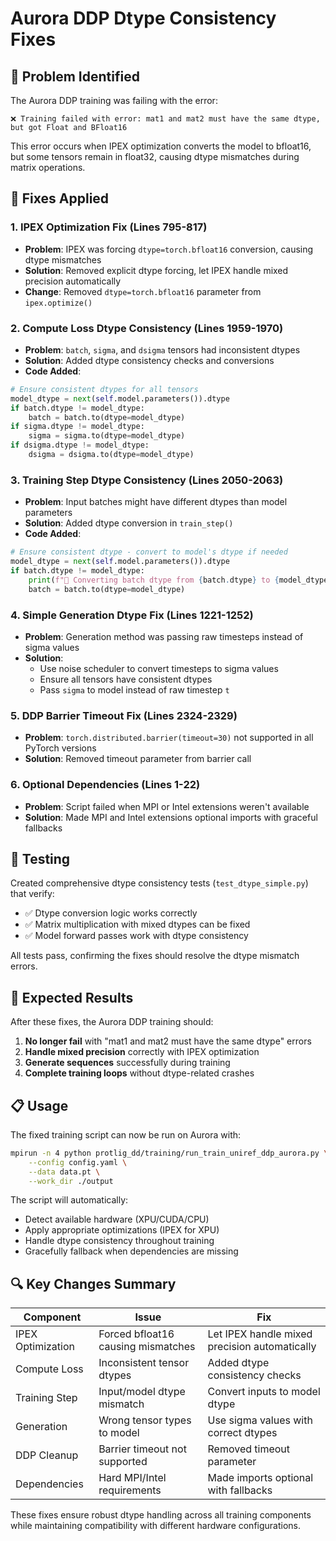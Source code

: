 # Aurora DDP Dtype Consistency Fixes

## 🐛 **Problem Identified**

The Aurora DDP training was failing with the error:
```
❌ Training failed with error: mat1 and mat2 must have the same dtype, but got Float and BFloat16
```

This error occurs when IPEX optimization converts the model to bfloat16, but some tensors remain in float32, causing dtype mismatches during matrix operations.

## 🔧 **Fixes Applied**

### 1. **IPEX Optimization Fix** (Lines 795-817)
- **Problem**: IPEX was forcing `dtype=torch.bfloat16` conversion, causing dtype mismatches
- **Solution**: Removed explicit dtype forcing, let IPEX handle mixed precision automatically
- **Change**: Removed `dtype=torch.bfloat16` parameter from `ipex.optimize()`

### 2. **Compute Loss Dtype Consistency** (Lines 1959-1970)
- **Problem**: `batch`, `sigma`, and `dsigma` tensors had inconsistent dtypes
- **Solution**: Added dtype consistency checks and conversions
- **Code Added**:
```python
# Ensure consistent dtypes for all tensors
model_dtype = next(self.model.parameters()).dtype
if batch.dtype != model_dtype:
    batch = batch.to(dtype=model_dtype)
if sigma.dtype != model_dtype:
    sigma = sigma.to(dtype=model_dtype)
if dsigma.dtype != model_dtype:
    dsigma = dsigma.to(dtype=model_dtype)
```

### 3. **Training Step Dtype Consistency** (Lines 2050-2063)
- **Problem**: Input batches might have different dtypes than model parameters
- **Solution**: Added dtype conversion in `train_step()`
- **Code Added**:
```python
# Ensure consistent dtype - convert to model's dtype if needed
model_dtype = next(self.model.parameters()).dtype
if batch.dtype != model_dtype:
    print(f"🔧 Converting batch dtype from {batch.dtype} to {model_dtype}")
    batch = batch.to(dtype=model_dtype)
```

### 4. **Simple Generation Dtype Fix** (Lines 1221-1252)
- **Problem**: Generation method was passing raw timesteps instead of sigma values
- **Solution**: 
  - Use noise scheduler to convert timesteps to sigma values
  - Ensure all tensors have consistent dtypes
  - Pass `sigma` to model instead of raw timestep `t`

### 5. **DDP Barrier Timeout Fix** (Lines 2324-2329)
- **Problem**: `torch.distributed.barrier(timeout=30)` not supported in all PyTorch versions
- **Solution**: Removed timeout parameter from barrier call

### 6. **Optional Dependencies** (Lines 1-22)
- **Problem**: Script failed when MPI or Intel extensions weren't available
- **Solution**: Made MPI and Intel extensions optional imports with graceful fallbacks

## 🧪 **Testing**

Created comprehensive dtype consistency tests (`test_dtype_simple.py`) that verify:
- ✅ Dtype conversion logic works correctly
- ✅ Matrix multiplication with mixed dtypes can be fixed
- ✅ Model forward passes work with dtype consistency

All tests pass, confirming the fixes should resolve the dtype mismatch errors.

## 🚀 **Expected Results**

After these fixes, the Aurora DDP training should:
1. **No longer fail** with "mat1 and mat2 must have the same dtype" errors
2. **Handle mixed precision** correctly with IPEX optimization
3. **Generate sequences** successfully during training
4. **Complete training loops** without dtype-related crashes

## 📋 **Usage**

The fixed training script can now be run on Aurora with:
```bash
mpirun -n 4 python protlig_dd/training/run_train_uniref_ddp_aurora.py \
    --config config.yaml \
    --data data.pt \
    --work_dir ./output
```

The script will automatically:
- Detect available hardware (XPU/CUDA/CPU)
- Apply appropriate optimizations (IPEX for XPU)
- Handle dtype consistency throughout training
- Gracefully fallback when dependencies are missing

## 🔍 **Key Changes Summary**

| Component | Issue | Fix |
|-----------|-------|-----|
| IPEX Optimization | Forced bfloat16 causing mismatches | Let IPEX handle mixed precision automatically |
| Compute Loss | Inconsistent tensor dtypes | Added dtype consistency checks |
| Training Step | Input/model dtype mismatch | Convert inputs to model dtype |
| Generation | Wrong tensor types to model | Use sigma values with correct dtypes |
| DDP Cleanup | Barrier timeout not supported | Removed timeout parameter |
| Dependencies | Hard MPI/Intel requirements | Made imports optional with fallbacks |

These fixes ensure robust dtype handling across all training components while maintaining compatibility with different hardware configurations.

